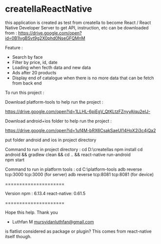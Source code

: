 # createllaReactNative
this application is created as test from creatella to become React / React Native Developer
Server to get API, instruction, etc can be downloaded from : https://drive.google.com/open?id=0B1lvgBSvt9g2X0phd0NseGFQMnM

Feature :
- Search by face
- Filter by price, id, date
- Loading when fecth data and new data
- Ads after 20 products
- Display end of catalogue when there is no more data that can be fetch from back end

To run this project :

Download platform-tools to help run the project :

https://drive.google.com/open?id=1LLHL-6piEgV_QtKLtzFZnyyAlqu2eIJ-

Download android+ios folder to help run the project :

https://drive.google.com/open?id=1uf4M-bRX6CsakSaeUl14HoX2i3c4jQa2

put folder android and ios in project directory

Command to run in project directory :
cd D:\createllas 
npm install
cd android && gradlew clean && cd .. && react-native run-android  
npm start

Command to run in platform tools :
cd C:\platform-tools
adb reverse tcp:3000 tcp:3000 (for server)
adb reverse tcp:8081 tcp:8081 (for device)

=====================

Version
npm : 6.13.4
react-native: 0.61.5

=====================

Hope this help.
Thank you
- Luthfan M
mursyidanluthfan@gmail.com


is flatlist considered as package or plugin? This comes from react-native itself though.
